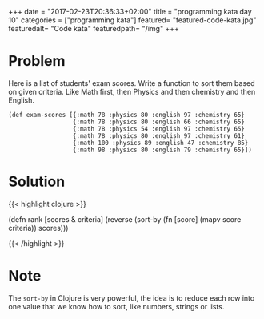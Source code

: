 +++
date = "2017-02-23T20:36:33+02:00"
title = "programming kata day 10"
categories = ["programming kata"]
featured= "featured-code-kata.jpg"
featuredalt= "Code kata"
featuredpath= "/img"
+++

# Problem

Here is a list of students' exam scores. Write a function to sort them based on given criteria. Like Math first, then Physics and then chemistry and then English.

```
(def exam-scores [{:math 78 :physics 80 :english 97 :chemistry 65}
                  {:math 78 :physics 80 :english 66 :chemistry 65}
                  {:math 78 :physics 54 :english 97 :chemistry 65}
                  {:math 78 :physics 80 :english 97 :chemistry 61}
                  {:math 100 :physics 89 :english 47 :chemistry 85}
                  {:math 98 :physics 80 :english 79 :chemistry 65}])
```

# Solution

{{< highlight clojure >}}

(defn rank [scores & criteria]
  (reverse 
    (sort-by 
      (fn [score] (mapv score criteria)) scores)))

{{< /highlight >}}

# Note
The `sort-by` in Clojure is very powerful, the idea is to reduce each row into one value that we know how to sort, like numbers, strings or lists.
